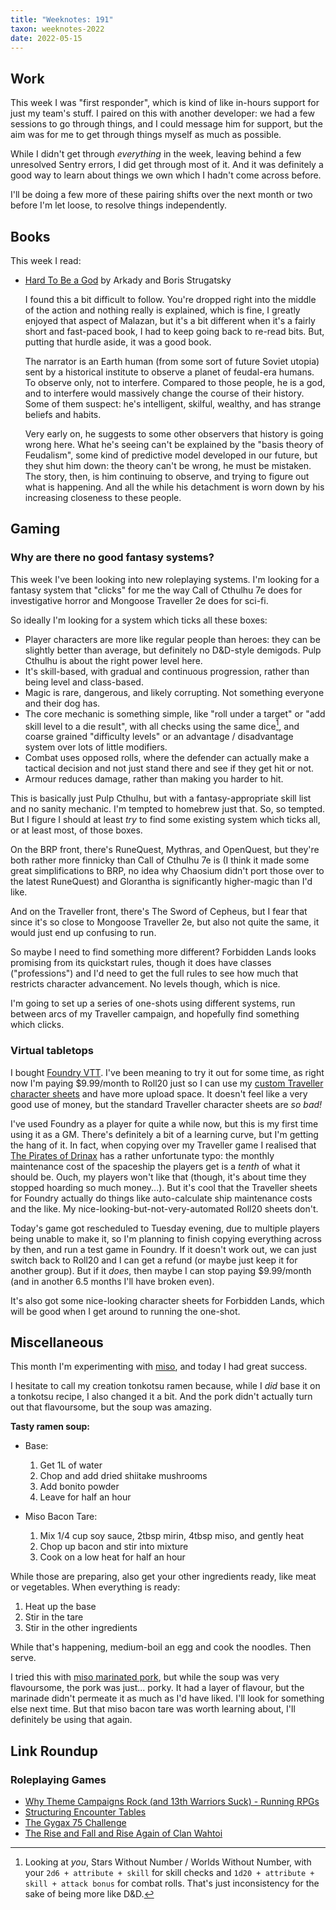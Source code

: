 ```yaml
---
title: "Weeknotes: 191"
taxon: weeknotes-2022
date: 2022-05-15
---
```


## Work

This week I was "first responder", which is kind of like in-hours
support for just my team's stuff.  I paired on this with another
developer: we had a few sessions to go through things, and I could
message him for support, but the aim was for me to get through things
myself as much as possible.

While I didn't get through *everything* in the week, leaving behind a
few unresolved Sentry errors, I did get through most of it.  And it
was definitely a good way to learn about things we own which I hadn't
come across before.

I'll be doing a few more of these pairing shifts over the next month
or two before I'm let loose, to resolve things independently.


## Books

This week I read:

- [Hard To Be a God][] by Arkady and Boris Strugatsky

  I found this a bit difficult to follow.  You're dropped right into
  the middle of the action and nothing really is explained, which is
  fine, I greatly enjoyed that aspect of Malazan, but it's a bit
  different when it's a fairly short and fast-paced book, I had to
  keep going back to re-read bits.  But, putting that hurdle aside, it
  was a good book.

  The narrator is an Earth human (from some sort of future Soviet
  utopia) sent by a historical institute to observe a planet of
  feudal-era humans.  To observe only, not to interfere.  Compared to
  those people, he is a god, and to interfere would massively change
  the course of their history.  Some of them suspect: he's
  intelligent, skilful, wealthy, and has strange beliefs and habits.

  Very early on, he suggests to some other observers that history is
  going wrong here.  What he's seeing can't be explained by the "basis
  theory of Feudalism", some kind of predictive model developed in our
  future, but they shut him down: the theory can't be wrong, he must
  be mistaken.  The story, then, is him continuing to observe, and
  trying to figure out what is happening.  And all the while his
  detachment is worn down by his increasing closeness to these people.

[Hard To Be a God]: https://en.wikipedia.org/wiki/Hard_to_Be_a_God


## Gaming

### Why are there no good fantasy systems?

This week I've been looking into new roleplaying systems.  I'm looking
for a fantasy system that "clicks" for me the way Call of Cthulhu 7e
does for investigative horror and Mongoose Traveller 2e does for
sci-fi.

So ideally I'm looking for a system which ticks all these boxes:

- Player characters are more like regular people than heroes: they can
  be slightly better than average, but definitely no D&D-style
  demigods.  Pulp Cthulhu is about the right power level here.
- It's skill-based, with gradual and continuous progression, rather
  than being level and class-based.
- Magic is rare, dangerous, and likely corrupting.  Not something
  everyone and their dog has.
- The core mechanic is something simple, like "roll under a target" or
  "add skill level to a die result", with all checks using the same
  dice[^swnwwn], and coarse grained "difficulty levels" or an
  advantage / disadvantage system over lots of little modifiers.
- Combat uses opposed rolls, where the defender can actually make a
  tactical decision and not just stand there and see if they get hit
  or not.
- Armour reduces damage, rather than making you harder to hit.

[^swnwwn]: Looking at *you*, Stars Without Number / Worlds Without
    Number, with your `2d6 + attribute + skill` for skill checks and
    `1d20 + attribute + skill + attack bonus` for combat rolls.
    That's just inconsistency for the sake of being more like D&D.

This is basically just Pulp Cthulhu, but with a fantasy-appropriate
skill list and no sanity mechanic.  I'm tempted to homebrew just that.
So, so tempted.  But I figure I should at least *try* to find some
existing system which ticks all, or at least most, of those boxes.

On the BRP front, there's RuneQuest, Mythras, and OpenQuest, but
they're both rather more finnicky than Call of Cthulhu 7e is (I think
it made some great simplifications to BRP, no idea why Chaosium didn't
port those over to the latest RuneQuest) and Glorantha is
significantly higher-magic than I'd like.

And on the Traveller front, there's The Sword of Cepheus, but I fear
that since it's so close to Mongoose Traveller 2e, but also not quite
the same, it would just end up confusing to run.

So maybe I need to find something more different?  Forbidden Lands
looks promising from its quickstart rules, though it does have classes
("professions") and I'd need to get the full rules to see how much
that restricts character advancement.  No levels though, which is
nice.

I'm going to set up a series of one-shots using different systems, run
between arcs of my Traveller campaign, and hopefully find something
which clicks.

### Virtual tabletops

I bought [Foundry VTT][].  I've been meaning to try it out for some
time, as right now I'm paying $9.99/month to Roll20 just so I can use
my [custom Traveller character sheets][] and have more upload space.
It doesn't feel like a very good use of money, but the standard
Traveller character sheets are *so bad!*

I've used Foundry as a player for quite a while now, but this is my
first time using it as a GM.  There's definitely a bit of a learning
curve, but I'm getting the hang of it.  In fact, when copying over my
Traveller game I realised that [The Pirates of Drinax][] has a rather
unfortunate typo: the monthly maintenance cost of the spaceship the
players get is a *tenth* of what it should be.  Ouch, my players won't
like that (though, it's about time they stopped hoarding so much
money...).  But it's cool that the Traveller sheets for Foundry
actually do things like auto-calculate ship maintenance costs and the
like.  My nice-looking-but-not-very-automated Roll20 sheets don't.

Today's game got rescheduled to Tuesday evening, due to multiple
players being unable to make it, so I'm planning to finish copying
everything across by then, and run a test game in Foundry.  If it
doesn't work out, we can just switch back to Roll20 and I can get a
refund (or maybe just keep it for another group).  But if it *does*,
then maybe I can stop paying $9.99/month (and in another 6.5 months
I'll have broken even).

It's also got some nice-looking character sheets for Forbidden Lands,
which will be good when I get around to running the one-shot.

[Foundry VTT]: https://foundryvtt.com/
[custom Traveller character sheets]: https://github.com/barrucadu/roll20-character-sheets
[The Pirates of Drinax]: https://www.mongoosepublishing.com/products/the-pirates-of-drinax


## Miscellaneous

This month I'm experimenting with [miso][], and today I had great
success.

I hesitate to call my creation tonkotsu ramen because, while I *did*
base it on a tonkotsu recipe, I also changed it a bit.  And the pork
didn't actually turn out that flavoursome, but the soup was amazing.

**Tasty ramen soup:**

- Base:
   1. Get 1L of water
   2. Chop and add dried shiitake mushrooms
   3. Add bonito powder
   4. Leave for half an hour

- Miso Bacon Tare:
  1. Mix 1/4 cup soy sauce, 2tbsp mirin, 4tbsp miso, and gently heat
  2. Chop up bacon and stir into mixture
  3. Cook on a low heat for half an hour

While those are preparing, also get your other ingredients ready, like
meat or vegetables.  When everything is ready:

1. Heat up the base
2. Stir in the tare
3. Stir in the other ingredients

While that's happening, medium-boil an egg and cook the noodles.  Then
serve.

I tried this with [miso marinated pork][], but while the soup was very
flavoursome, the pork was just... porky.  It had a layer of flavour,
but the marinade didn't permeate it as much as I'd have liked.  I'll
look for something else next time.  But that miso bacon tare was worth
learning about, I'll definitely be using that again.

[miso]: https://en.wikipedia.org/wiki/Miso
[miso marinated pork]: https://japan.recipetineats.com/miso-marinated-pork-pork-misozuke/


## Link Roundup

### Roleplaying Games

- [Why Theme Campaigns Rock (and 13th Warriors Suck) - Running RPGs](https://www.youtube.com/watch?v=Zgr4pPAptK8)
- [Structuring Encounter Tables](https://www.paperspencils.com/structuring-encounter-tables/)
- [The Gygax 75 Challenge](https://rayotus.itch.io/gygax75)
- [The Rise and Fall and Rise Again of Clan Wahtoi](https://greatdungeonnorth.blogspot.com/2022/05/the-rise-and-fall-and-rise-again-of.html)
